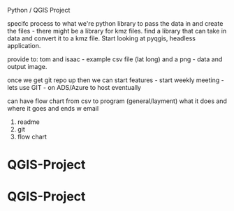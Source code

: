 Python / QGIS Project

specifc process to what we're 
python library to pass the data in and create the files - there might be a library for kmz files. find a library that can take in data and convert it to a kmz file. Start looking at pyqgis, headless application. 

provide to: tom and isaac - example csv file (lat long) and a png - data and output image.

once we get git repo up then we can start features - start weekly meeting - lets use GIT - on ADS/Azure to host eventually

can have flow chart from csv to program (general/layment) what it does and where it goes and ends w email

1. readme
2. git
3. flow chart

# QGIS-Project
# QGIS-Project
